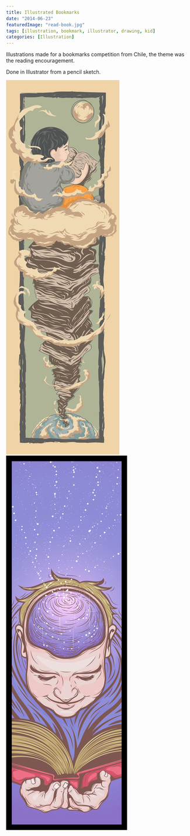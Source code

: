 ```yaml
---
title: Illustrated Bookmarks
date: "2014-06-23"
featuredImage: "read-book.jpg"
tags: [illustration, bookmark, illustrator, drawing, kid]
categories: [Illustration]
---
```


Illustrations made for a bookmarks competition from Chile, the theme was the reading encouragement. 

Done in Illustrator from a pencil sketch.

![Bookmark 1 - Read to the Moon and Back](read-book.jpg)
![Bookmark 2 - Stellar Book](stellar.jpg)
